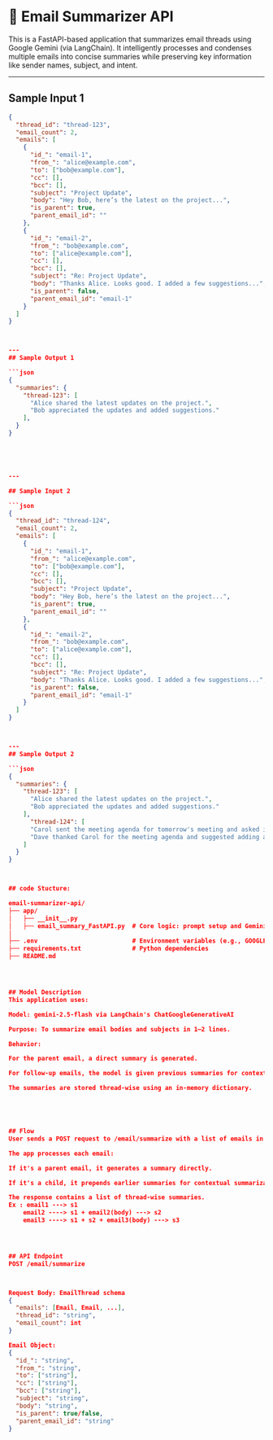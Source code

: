 # 📧 Email Summarizer API

This is a FastAPI-based application that summarizes email threads using Google Gemini (via LangChain). It intelligently processes and condenses multiple emails into concise summaries while preserving key information like sender names, subject, and intent.




---

## Sample Input 1

```json
{
  "thread_id": "thread-123",
  "email_count": 2,
  "emails": [
    {
      "id_": "email-1",
      "from_": "alice@example.com",
      "to": ["bob@example.com"],
      "cc": [],
      "bcc": [],
      "subject": "Project Update",
      "body": "Hey Bob, here’s the latest on the project...",
      "is_parent": true,
      "parent_email_id": ""
    },
    {
      "id_": "email-2",
      "from_": "bob@example.com",
      "to": ["alice@example.com"],
      "cc": [],
      "bcc": [],
      "subject": "Re: Project Update",
      "body": "Thanks Alice. Looks good. I added a few suggestions...",
      "is_parent": false,
      "parent_email_id": "email-1"
    }
  ]
}



---
## Sample Output 1

```json
{
  "summaries": {
    "thread-123": [
      "Alice shared the latest updates on the project.",
      "Bob appreciated the updates and added suggestions."
    ],
  }
}





---

## Sample Input 2

```json
{
  "thread_id": "thread-124",
  "email_count": 2,
  "emails": [
    {
      "id_": "email-1",
      "from_": "alice@example.com",
      "to": ["bob@example.com"],
      "cc": [],
      "bcc": [],
      "subject": "Project Update",
      "body": "Hey Bob, here’s the latest on the project...",
      "is_parent": true,
      "parent_email_id": ""
    },
    {
      "id_": "email-2",
      "from_": "bob@example.com",
      "to": ["alice@example.com"],
      "cc": [],
      "bcc": [],
      "subject": "Re: Project Update",
      "body": "Thanks Alice. Looks good. I added a few suggestions...",
      "is_parent": false,
      "parent_email_id": "email-1"
    }
  ]
}



---
## Sample Output 2

```json
{
  "summaries": {
    "thread-123": [
      "Alice shared the latest updates on the project.",
      "Bob appreciated the updates and added suggestions."
    ],
      "thread-124": [
      "Carol sent the meeting agenda for tomorrow's meeting and asked if Dave wanted to add anything.",
      "Dave thanked Carol for the meeting agenda and suggested adding a discussion about last week's client feedback."
    ]
  }
}



## code Stucture:

email-summarizer-api/
├── app/
│   ├── __init__.py         
│   ├── email_summary_FastAPI.py  # Core logic: prompt setup and Gemini integration
│
├── .env                          # Environment variables (e.g., GOOGLE_API_KEY)
├── requirements.txt              # Python dependencies
├── README.md 




## Model Description
This application uses:

Model: gemini-2.5-flash via LangChain's ChatGoogleGenerativeAI

Purpose: To summarize email bodies and subjects in 1–2 lines.

Behavior:

For the parent email, a direct summary is generated.

For follow-up emails, the model is given previous summaries for context.

The summaries are stored thread-wise using an in-memory dictionary.





## Flow
User sends a POST request to /email/summarize with a list of emails in a thread.

The app processes each email:

If it's a parent email, it generates a summary directly.

If it's a child, it prepends earlier summaries for contextual summarization.

The response contains a list of thread-wise summaries.
Ex : email1 ---> s1
    email2 ----> s1 + email2(body) ---> s2
    email3 ----> s1 + s2 + email3(body) ---> s3




## API Endpoint
POST /email/summarize



Request Body: EmailThread schema
{
  "emails": [Email, Email, ...],
  "thread_id": "string",
  "email_count": int
}

Email Object:
{
  "id_": "string",
  "from_": "string",
  "to": ["string"],
  "cc": ["string"],
  "bcc": ["string"],
  "subject": "string",
  "body": "string",
  "is_parent": true/false,
  "parent_email_id": "string"
}
